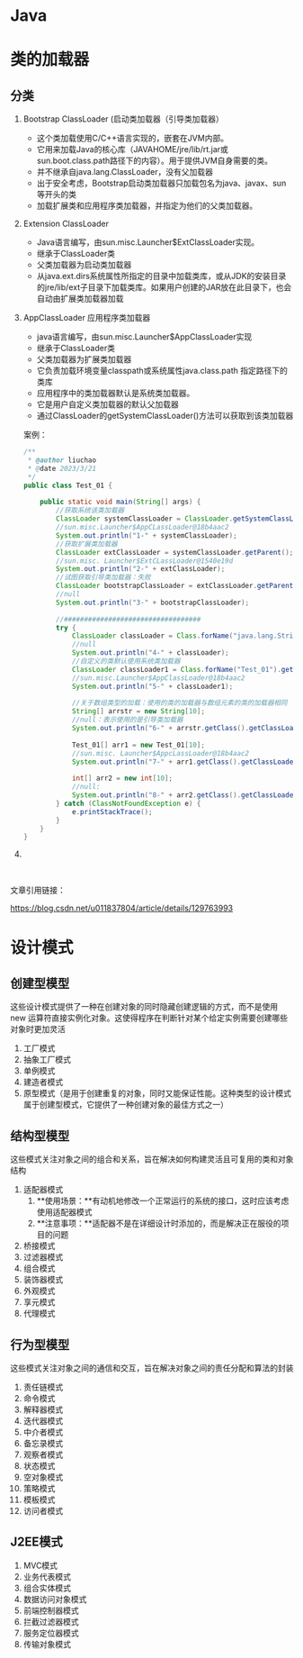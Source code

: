 # 												Java

# 类的加载器

## 分类

1. Bootstrap ClassLoader (启动类加载器（引导类加载器）

   - 这个类加载使用C/C++语言实现的，嵌套在JVM内部。
   - 它用来加载Java的核心库（JAVAHOME/jre/lib/rt.jar或sun.boot.class.path路径下的内容）。用于提供JVM自身需要的类。
   - 并不继承自java.lang.ClassLoader，没有父加载器
   - 出于安全考虑，Bootstrap启动类加载器只加载包名为java、javax、sun等开头的类
   - 加载扩展类和应用程序类加载器，并指定为他们的父类加载器。

2. Extension ClassLoader

   - Java语言编写，由sun.misc.Launcher$ExtClassLoader实现。
   - 继承于ClassLoader类
   - 父类加载器为启动类加载器
   - 从java.ext.dirs系统属性所指定的目录中加载类库，或从JDK的安装目录的jre/lib/ext子目录下加载类库。如果用户创建的JAR放在此目录下，也会自动由扩展类加载器加载

3. AppClassLoader 应用程序类加载器

   - java语言编写，由sun.misc.Launcher$AppClassLoader实现
   - 继承于ClassLoader类
   - 父类加载器为扩展类加载器
   - 它负责加载环境变量classpath或系统属性java.class.path 指定路径下的类库
   - 应用程序中的类加载器默认是系统类加载器。
   - 它是用户自定义类加载器的默认父加载器
   - 通过ClassLoader的getSystemClassLoader()方法可以获取到该类加载器

   案例：

   ```java
   /**
    * @author liuchao
    * @date 2023/3/21
    */
   public class Test_01 {
    
       public static void main(String[] args) {
           //获取系统该类加载器
           ClassLoader systemClassLoader = ClassLoader.getSystemClassLoader();
           //sun.misc.Launcher$AppCLassLoader@18b4aac2
           System.out.println("1-" + systemClassLoader);
           //获取扩展类加载器
           ClassLoader extClassLoader = systemClassLoader.getParent();
           //sun.misc. Launcher$ExtCLassLoader@1540e19d
           System.out.println("2-" + extClassLoader);
           //试图获取引导类加载器：失败
           ClassLoader bootstrapClassLoader = extClassLoader.getParent();
           //null
           System.out.println("3-" + bootstrapClassLoader);
    
           //##################################
           try {
               ClassLoader classLoader = Class.forName("java.lang.String").getClassLoader();
               //null
               System.out.println("4-" + classLoader);
               //自定义的类默认使用系统类加载器
               ClassLoader classLoader1 = Class.forName("Test_01").getClassLoader();
               //sun.misc.Launcher$AppClassLoader@18b4aac2
               System.out.println("5-" + classLoader1);
    
               //关于数组类型的加载：使用的类的加载器与数组元素的类的加载器相同
               String[] arrstr = new String[10];
               //null：表示使用的是引导类加载器
               System.out.println("6-" + arrstr.getClass().getClassLoader());
    
               Test_01[] arr1 = new Test_01[10];
               //sun.misc. Launcher$AppcLassLoader@18b4aac2
               System.out.println("7-" + arr1.getClass().getClassLoader());
    
               int[] arr2 = new int[10];
               //null:
               System.out.println("8-" + arr2.getClass().getClassLoader());
           } catch (ClassNotFoundException e) {
               e.printStackTrace();
           }
       }
   }
   ```

4. 

​	

文章引用链接：

https://blog.csdn.net/u011837804/article/details/129763993





# 设计模式

## 创建型模型

这些设计模式提供了一种在创建对象的同时隐藏创建逻辑的方式，而不是使用 new 运算符直接实例化对象。这使得程序在判断针对某个给定实例需要创建哪些对象时更加灵活

1. 工厂模式
2. 抽象工厂模式
3. 单例模式
4. 建造者模式
5. 原型模式（是用于创建重复的对象，同时又能保证性能。这种类型的设计模式属于创建型模式，它提供了一种创建对象的最佳方式之一）

## 结构型模型

这些模式关注对象之间的组合和关系，旨在解决如何构建灵活且可复用的类和对象结构

1. 适配器模式
   1. **使用场景：**有动机地修改一个正常运行的系统的接口，这时应该考虑使用适配器模式
   2. **注意事项：**适配器不是在详细设计时添加的，而是解决正在服役的项目的问题
2. 桥接模式
3. 过滤器模式
4. 组合模式
5. 装饰器模式
6. 外观模式
7. 享元模式
8. 代理模式

## 行为型模型

这些模式关注对象之间的通信和交互，旨在解决对象之间的责任分配和算法的封装

1. 责任链模式
2. 命令模式
3. 解释器模式
4. 迭代器模式
5. 中介者模式
6. 备忘录模式
7. 观察者模式
8. 状态模式
9. 空对象模式
10. 策略模式
11. 模板模式
12. 访问者模式

## J2EE模式

1. MVC模式
2. 业务代表模式
3. 组合实体模式
4. 数据访问对象模式
5. 前端控制器模式
6. 拦截过滤器模式
7. 服务定位器模式
8. 传输对象模式


